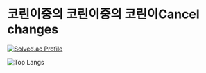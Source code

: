 # 코린이중의 코린이중의 코린이Cancel changes

[![Solved.ac Profile](http://mazassumnida.wtf/api/generate_badge?boj=on8214)](https://solved.ac/on8214)

![Top Langs](https://github-readme-stats.vercel.app/api/top-langs/?username=Hypersand&layout=compact&theme=dark)

<!--
**Hypersand/Hypersand** is a ✨ _special_ ✨ repository because its `README.md` (this file) appears on your GitHub profile.

Here are some ideas to get you started:

- 🔭 I’m currently working on ...
- 🌱 I’m currently learning ...
- 👯 I’m looking to collaborate on ...
- 🤔 I’m looking for help with ...
- 💬 Ask me about ...
- 📫 How to reach me: ...
- 😄 Pronouns: ...
- ⚡ Fun fact: ...
-->
